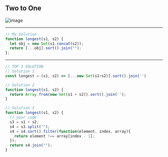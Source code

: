 ## Two to One
![image](https://user-images.githubusercontent.com/99033220/176572039-b76c4991-5619-46fc-806b-a81584042fa0.png)

---
```JavaScript
// My Solution
function longest(s1, s2) {
  let obj = new Set(s1.concat(s2));
  return [...obj].sort().join(""); 
};
```
---
```JavaScript
// TOP 3 SOLUTION
// Solution 1
const longest = (s1, s2) => [...new Set(s1+s2)].sort().join('')

// Solution 2
function longest(s1, s2) {
  return Array.from(new Set(s1 + s2)).sort().join('');
}

// Solution 3
function longest(s1, s2) {
  // your code
  s3 = s1 + s2;
  s4 = s3.split("");
  s4 = s4.sort().filter(function(element, index, array){
    return element !== array[index - 1];
  });
  return s4.join("");
}
```
